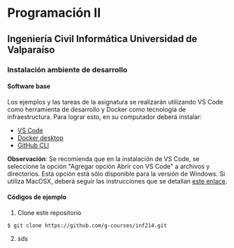 # Programación II 

## Ingeniería Civil Informática Universidad de Valparaíso

### Instalación ambiente de desarrollo

#### Software base

Los ejemplos y las tareas de la asignatura se realizarán utilizando VS Code como herramienta de desarrollo y Docker como tecnología de infraestructura. Para lograr esto, en su computador deberá instalar:

* [VS Code](https://code.visualstudio.com)
* [Docker desktop](https://docs.docker.com/get-docker/)
* [GitHub CLI](https://github.com/cli/cli#installation)


**Observación**: Se recomienda que en la instalación de VS Code, se seleccione la opción "Agregar opción Abrir con VS Code" a archivos y directorios. Esta opción está sólo disponible para la versión de Windows. Si utiliza MacOSX, deberá seguir las instrucciones que se detallan [este enlace](https://github.com/g-courses/inf214/blob/main/vscode-macos-menu-contextual.md).

#### Códigos de ejemplo

1) Clone este repositorio

```
$ git clone https://github.com/g-courses/inf214.git
```
   
2) sds
